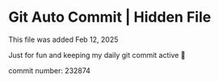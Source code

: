 # Git Auto Commit | Hidden File

This file was added Feb 12, 2025

Just for fun and keeping my daily git commit active 🤪

commit number: 232874
